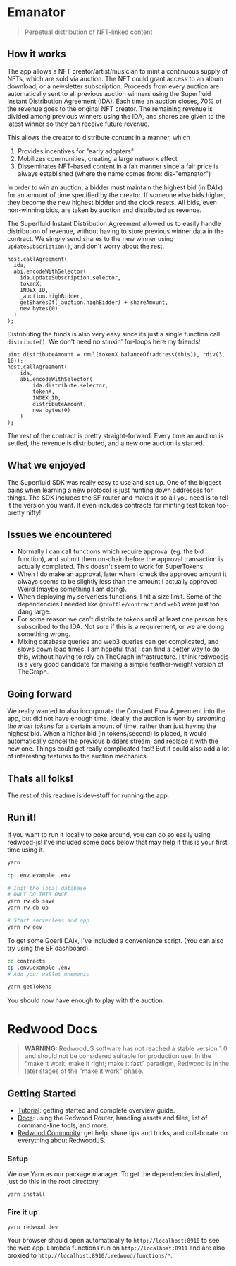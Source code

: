 # Emanator

> Perpetual distribution of NFT-linked content

## How it works

The app allows a NFT creator/artist/musician to mint a continuous supply of NFTs, which are sold via auction. The NFT could grant access to an album download, or a newsletter subscription. Proceeds from every auction are automatically sent to all previous auction winners using the Superfluid Instant Distribution Agreement (IDA). Each time an auction closes, 70% of the revenue goes to the original NFT creator. The remaining revenue is divided among previous winners using the IDA, and shares are given to the latest winner so they can receive future revenue.

This allows the creator to distribute content in a manner, which

1. Provides incentives for "early adopters"
2. Mobilizes communities, creating a large network effect
3. Disseminates NFT-based content in a fair manner since a fair price is always established (where the name comes from: dis-"emanator")

In order to win an auction, a bidder must maintain the highest bid (in DAIx) for an amount of time specified by the creator. If someone else bids higher, they become the new highest bidder and the clock resets. All bids, even non-winning bids, are taken by auction and distributed as revenue.

The Superfluid Instant Distribution Agreement allowed us to easily handle distribution of revenue, without having to store previous winner data in the contract. We simply send shares to the new winner using `updateSubscription()`, and don't worry about the rest.

```sol
host.callAgreement(
  ida,
  abi.encodeWithSelector(
    ida.updateSubscription.selector,
    tokenX,
    INDEX_ID,
    _auction.highBidder,
    getSharesOf(_auction.highBidder) + shareAmount,
    new bytes(0)
  )
);
```

Distributing the funds is also very easy since its just a single function call `distribute()`. We don't need no stinkin' for-loops here my friends!

```sol
uint distributeAmount = rmul(tokenX.balanceOf(address(this)), rdiv(3, 10));
host.callAgreement(
    ida,
    abi.encodeWithSelector(
        ida.distribute.selector,
        tokenX,
        INDEX_ID,
        distributeAmount,
        new bytes(0)
    )
);
```

The rest of the contract is pretty straight-forward. Every time an auction is settled, the revenue is distributed, and a new one auction is started.

## What we enjoyed

The Superfluid SDK was really easy to use and set up. One of the biggest pains when learning a new protocol is just hunting down addresses for things. The SDK includes the SF router and makes it so all you need is to tell it the version you want. It even includes contracts for minting test token too- pretty nifty!

## Issues we encountered

- Normally I can call functions which require approval (eg. the bid function), and submit them on-chain before the approval transaction is actually completed. This doesn't seem to work for SuperTokens.
- When I do make an approval, later when I check the approved amount it always seems to be slightly less than the amount I actually approved. Weird (maybe something I am doing).
- When deploying my serverless functions, I hit a size limit. Some of the dependencies I needed like `@truffle/contract` and `web3` were just too dang large.
- For some reason we can't distribute tokens until at least one person has subscribed to the IDA. Not sure if this is a requirement, or we are doing something wrong.
- Mixing database queries and web3 queries can get complicated, and slows down load times. I am hopeful that I can find a better way to do this, without having to rely on TheGraph infrastructure. I think redwoodjs is a very good candidate for making a simple feather-weight version of TheGraph.

## Going forward

We really wanted to also incorporate the Constant Flow Agreement into the app, but did not have enough time. Ideally, the auction is won by _streaming the most tokens_ for a certain amount of time, rather than just having the highest bid. When a higher bid (in tokens/second) is placed, it would automatically cancel the previous bidders stream, and replace it with the new one. Things could get really complicated fast! But it could also add a lot of interesting features to the auction mechanics.

## Thats all folks!

The rest of this readme is dev-stuff for running the app.

## Run it!

If you want to run it locally to poke around, you can do so easily using redwood-js! I've included some docs below that may help if this is your first time using it.

```bash
yarn

cp .env.example .env

# Init the local database
# ONLY DO THIS ONCE
yarn rw db save
yarn rw db up

# Start serverless and app
yarn rw dev
```

To get some Goerli DAIx, I've included a convenience script. (You can also try using the SF dashboard).

```bash
cd contracts
cp .env.example .env
# Add your wallet mnemonic

yarn getTokens
```

You should now have enough to play with the auction.

# Redwood Docs

> **WARNING:** RedwoodJS software has not reached a stable version 1.0 and should not be considered suitable for production use. In the "make it work; make it right; make it fast" paradigm, Redwood is in the later stages of the "make it work" phase.

## Getting Started

- [Tutorial](https://redwoodjs.com/tutorial/welcome-to-redwood): getting started and complete overview guide.
- [Docs](https://redwoodjs.com/docs/introduction): using the Redwood Router, handling assets and files, list of command-line tools, and more.
- [Redwood Community](https://community.redwoodjs.com): get help, share tips and tricks, and collaborate on everything about RedwoodJS.

### Setup

We use Yarn as our package manager. To get the dependencies installed, just do this in the root directory:

```terminal
yarn install
```

### Fire it up

```terminal
yarn redwood dev
```

Your browser should open automatically to `http://localhost:8910` to see the web app. Lambda functions run on `http://localhost:8911` and are also proxied to `http://localhost:8910/.redwood/functions/*`.
